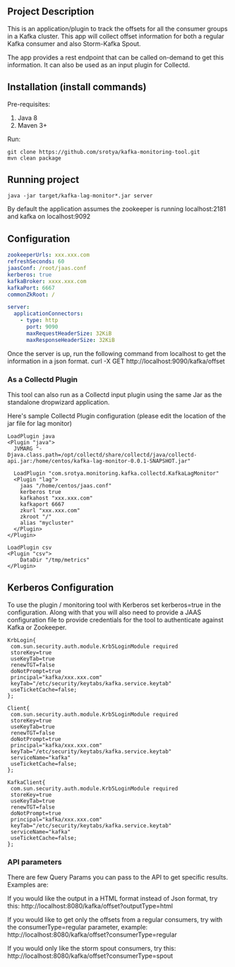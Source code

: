 ## Project Description
This is an application/plugin to track the offsets for all the consumer groups in a Kafka cluster. This app will collect offset information for both a regular Kafka consumer and also Storm-Kafka Spout. 

The app provides a rest endpoint that can be called on-demand to get this information. It can also be used as an input plugin for Collectd.   

## Installation (install commands)

Pre-requisites:

1. Java 8
2. Maven 3+ 

Run:
```
git clone https://github.com/srotya/kafka-monitoring-tool.git
mvn clean package
``` 

## Running project
```java -jar target/kafka-lag-monitor*.jar server```

By default the application assumes the zookeeper is running localhost:2181 and kafka on localhost:9092 

## Configuration 

```yaml
zookeeperUrls: xxx.xxx.com
refreshSeconds: 60
jaasConf: /root/jaas.conf
kerberos: true
kafkaBroker: xxxx.xxx.com
kafkaPort: 6667
commonZkRoot: /

server:
  applicationConnectors:
    - type: http
      port: 9090
      maxRequestHeaderSize: 32KiB
      maxResponseHeaderSize: 32KiB
```

Once the server is up, run the following command from localhost to get the information in a json format.
curl -X GET http://localhost:9090/kafka/offset

### As a Collectd Plugin

This tool can also run as a Collectd input plugin using the same Jar as the standalone dropwizard application. 

Here's sample Collectd Plugin configuration (please edit the location of the jar file for lag monitor)

```
LoadPlugin java
<Plugin "java">
  JVMARG "-Djava.class.path=/opt/collectd/share/collectd/java/collectd-api.jar:/home/centos/kafka-lag-monitor-0.0.1-SNAPSHOT.jar"
   
  LoadPlugin "com.srotya.monitoring.kafka.collectd.KafkaLagMonitor"
  <Plugin "lag">
	jaas "/home/centos/jaas.conf"
	kerberos true
	kafkahost "xxx.xxx.com"
	kafkaport 6667
	zkurl "xxx.xxx.com"
	zkroot "/"
	alias "mycluster"
  </Plugin>
</Plugin>

LoadPlugin csv
<Plugin "csv">
	DataDir "/tmp/metrics"
</Plugin>
```

## Kerberos Configuration

To use the plugin / monitoring tool with Kerberos set kerberos=true in the configuration. Along with that you will also need to provide a JAAS configuration file to provide credentials for the tool to authenticate against Kafka or Zookeeper.


```
KrbLogin{
 com.sun.security.auth.module.Krb5LoginModule required 
 storeKey=true
 useKeyTab=true
 renewTGT=false
 doNotPrompt=true
 principal="kafka/xxx.xxx.com"
 keyTab="/etc/security/keytabs/kafka.service.keytab"
 useTicketCache=false;
};

Client{
 com.sun.security.auth.module.Krb5LoginModule required 
 storeKey=true
 useKeyTab=true
 renewTGT=false
 doNotPrompt=true
 principal="kafka/xxx.xxx.com"
 keyTab="/etc/security/keytabs/kafka.service.keytab"
 serviceName="kafka"
 useTicketCache=false;
};

KafkaClient{
 com.sun.security.auth.module.Krb5LoginModule required
 storeKey=true
 useKeyTab=true
 renewTGT=false
 doNotPrompt=true
 principal="kafka/xxx.xxx.com"
 keyTab="/etc/security/keytabs/kafka.service.keytab"
 serviceName="kafka"
 useTicketCache=false;
};
```

### API parameters
There are few Query Params you can pass to the API to get specific results. Examples are:

If you would like the output in a HTML format instead of Json format, try this:
http://localhost:8080/kafka/offset?outputType=html

If you would like to get only the offsets from a regular consumers, try with the consumerType=regular parameter, example:
http://localhost:8080/kafka/offset?consumerType=regular

If you would only like the storm spout consumers, try this:
http://localhost:8080/kafka/offset?consumerType=spout